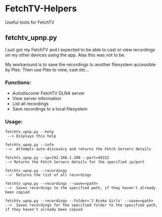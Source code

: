 # FetchTV-Helpers
Useful tools for FetchTV

## fetchtv_upnp.py
I just got my FetchTV and I expected to be able to cast or view recordings on my other devices using the app.
Alas this was not to be.

My workaround is to save the recordings to another filesystem accessible by Plex.
Then use Plex to view, cast etc...

### Functions:
- Autodiscover FetchTV DLNA server
- View server information
- List all recordings
- Save recordings to a local filesystem

### Usage:
```
fetchtv_upnp.py --help
 --> Displays this help

fetchtv_upnp.py --info
-->  Attempts auto-discovery and returns the Fetch Servers details

fetchtv_upnp.py --ip=192.168.1.100 --port=49152
--> Returns the Fetch Servers details for the specified ip/port

fetchtv_upnp.py --recordings
-->  Returns the list of all recordings

fetchtv_upnp.py --recordings --save=<path>
-->  Saves recordings to the specified path, if they haven't already been copied

fetchtv_upnp.py --recordings --folder='2 Broke Girls' --save=<path>
-->  Saves recordings for the specified folder to the specified path, if they haven't already been copied
